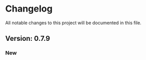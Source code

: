 # Changelog

All notable changes to this project will be documented in this file.

## Version: 0.7.9

### New



